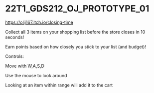 # 22T1_GDS212_OJ_PROTOTYPE_01
 https://olij167.itch.io/closing-time
 
Collect all 3 items on your shopping list before the store closes in 10 seconds!

Earn points based on how closely you stick to your list (and budget)!

Controls:

Move with W,A,S,D

Use the mouse to look around

Looking at an item within range will add it to the cart
